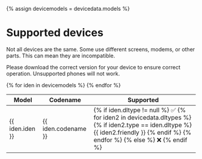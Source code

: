 {% assign devicemodels = devicedata.models %}

# Supported devices
Not all devices are the same. Some use different screens, modems, or other parts. This can mean they are incompatible.

Please download the correct version for your device to ensure correct operation. Unsupported phones will not work.
<table>
<thead><tr><th>Model</th><th>Codename</th><th>Supported</th></tr></thead>
{% for iden in devicemodels %}
<tr><td>{{ iden.iden }}</td><td>{{ iden.codename }}</td><td>
{% if iden.dltype != null %} ✅ 
{% for iden2 in devicedata.dltypes %}
{% if iden2.type == iden.dltype %}
{{ iden2.friendly }}
{% endif %}
{% endfor %}
{% else %} 
❌ 
{% endif %}
</td></tr>
{% endfor %}
</table>
